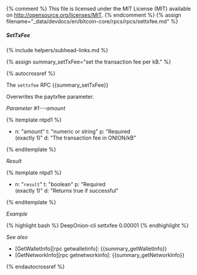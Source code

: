 {% comment %}
This file is licensed under the MIT License (MIT) available on
http://opensource.org/licenses/MIT.
{% endcomment %}
{% assign filename="_data/devdocs/en/bitcoin-core/rpcs/rpcs/settxfee.md" %}

##### SetTxFee
{% include helpers/subhead-links.md %}

{% assign summary_setTxFee="set the transaction fee per kB." %}

{% autocrossref %}

The `settxfee` RPC {{summary_setTxFee}}

Overwrites the paytxfee parameter.

*Parameter #1---amount*

{% itemplate ntpd1 %}
- n: "amount"
  t: "numeric or string"
  p: "Required<br>(exactly 1)"
  d: "The transaction fee in ONION/kB"

{% enditemplate %}

*Result*

{% itemplate ntpd1 %}
- n: "`result`"
  t: "boolean"
  p: "Required<br>(exactly 1)"
  d: "Returns true if successful"

{% enditemplate %}

*Example*

{% highlight bash %}
DeepOnion-cli settxfee 0.00001
{% endhighlight %}

*See also*

* [GetWalletInfo][rpc getwalletinfo]: {{summary_getWalletInfo}}
* [GetNetworkInfo][rpc getnetworkinfo]: {{summary_getNetworkInfo}}

{% endautocrossref %}
